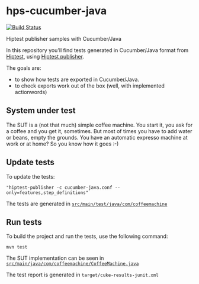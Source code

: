 # hps-cucumber-java

[![Build Status](https://travis-ci.org/hiptest/hps-cucumber-java.svg?branch=master)](https://travis-ci.org/hiptest/hps-cucumber-java)

Hiptest publisher samples with Cucumber/Java

In this repository you'll find tests generated in Cucumber/Java format from [Hiptest](https://hiptest.com), using [Hiptest publisher](https://github.com/hiptest/hiptest-publisher).

The goals are:

 * to show how tests are exported in Cucumber/Java.
 * to check exports work out of the box (well, with implemented actionwords)

System under test
------------------

The SUT is a (not that much) simple coffee machine. You start it, you ask for a coffee and you get it, sometimes. But most of times you have to add water or beans, empty the grounds. You have an automatic expresso machine at work or at home? So you know how it goes :-)

Update tests
-------------


To update the tests:

    "hiptest-publisher -c cucumber-java.conf --only=features,step_definitions"

The tests are generated in [``src/main/test/java/com/coffeemachine``](https://github.com/hiptest/hps-cucumber-java/tree/master/src/test/java/com/coffeemachine)

Run tests
---------


To build the project and run the tests, use the following command:

    mvn test

The SUT implementation can be seen in [``src/main/java/com/coffeemachine/CoffeeMachine.java``](https://github.com/hiptest/hps-cucumber-java/blob/master/src/main/java/com/coffeemachine/CoffeeMachine.java)

The test report is generated in ```target/cuke-results-junit.xml```

